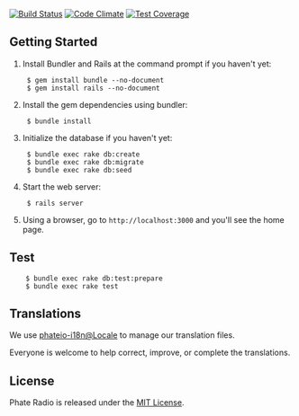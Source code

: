 [![Build Status](https://travis-ci.org/phateio/kiris.svg?branch=master)](https://travis-ci.org/phateio/kiris)
[![Code Climate](https://codeclimate.com/github/phateio/kiris/badges/gpa.svg)](https://codeclimate.com/github/phateio/kiris)
[![Test Coverage](https://codeclimate.com/github/phateio/kiris/badges/coverage.svg)](https://codeclimate.com/github/phateio/kiris/coverage)

## Getting Started

1. Install Bundler and Rails at the command prompt if you haven't yet:

        $ gem install bundle --no-document
        $ gem install rails --no-document

2. Install the gem dependencies using bundler:

        $ bundle install

3. Initialize the database if you haven't yet:

        $ bundle exec rake db:create
        $ bundle exec rake db:migrate
        $ bundle exec rake db:seed

4. Start the web server:

        $ rails server

5. Using a browser, go to `http://localhost:3000` and you'll see the home page.

## Test
        $ bundle exec rake db:test:prepare
        $ bundle exec rake test

## Translations
We use [phateio-i18n@Locale](https://www.localeapp.com/projects/6196) to manage our translation files.

Everyone is welcome to help correct, improve, or complete the translations.

## License
Phate Radio is released under the [MIT License](http://opensource.org/licenses/MIT).
